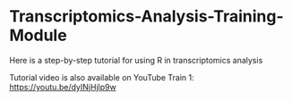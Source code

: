 # Transcriptomics-Analysis-Training-Module

Here is a step-by-step tutorial for using R in transcriptomics analysis

Tutorial video is also available on YouTube
Train 1: https://youtu.be/dyINjHjlp9w
